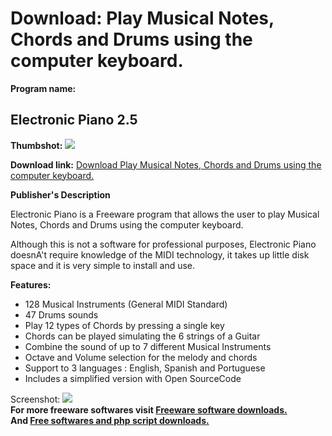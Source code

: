 # Download: Play Musical Notes, Chords and Drums using the computer keyboard.

**Program name:**

## Electronic Piano 2.5

  
**Thumbshot:** ![](http://www.freewarefiles.com/screenshot/elecpiano_md.gif)   
  
**Download link:** [Download Play Musical Notes, Chords and Drums using the computer keyboard.](http://freesoftwares.boysofts.com/Electronic-Piano_program_33203.html)  
  


**Publisher's Description**  
  


Electronic Piano is a Freeware program that allows the user to play Musical Notes, Chords and Drums using the computer keyboard. 

Although this is not a software for professional purposes, Electronic Piano doesnA't require knowledge of the MIDI technology, it takes up little disk space and it is very simple to install and use.

**Features:**

  * 128 Musical Instruments (General MIDI Standard) 
  * 47 Drums sounds 
  * Play 12 types of Chords by pressing a single key 
  * Chords can be played simulating the 6 strings of a Guitar 
  * Combine the sound of up to 7 different Musical Instruments 
  * Octave and Volume selection for the melody and chords 
  * Support to 3 languages : English, Spanish and Portuguese 
  * Includes a simplified version with Open SourceCode 

  
  
Screenshot: ![](http://www.freewarefiles.com/screenshot/elecpiano.gif)   
**For more freeware softwares visit [Freeware software downloads.](http://freesoftwares.boysofts.com/)**   
**And [Free softwares and php script downloads.](http://www.boysofts.com/)**
